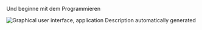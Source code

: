 Und beginne mit dem Programmieren

![Graphical user interface, application Description automatically
generated](./assets/image4.png)